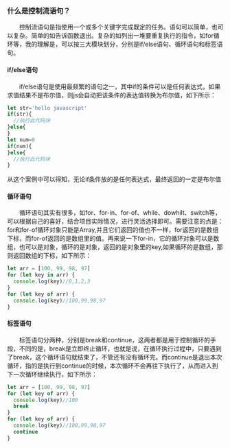 ### 什么是控制流语句？
&emsp;&emsp;控制流语句是指使用一个或多个关键字完成既定的任务。语句可以简单，也可以复杂。简单的如告诉函数退出。复杂的如列出一堆要重复执行的指令，如for循环等，我的理解是，可以按三大模块划分，分别是if/else语句、循环语句和标签语句。
#### if/else语句
&emsp;&emsp;if/else语句是使用最频繁的语句之一，其中if的条件可以是任何表达式，如果求值结果不是布尔值，则js会自动把该条件的表达值转换为布尔值，如下所示：
```js
let str='hello javascript'
if(str){
  //执行此代码块
}else{
}
let num=0
if(num){
}else{
  //执行此代码块
}
```
从这个案例中可以得知，无论if条件放的是任何表达式，最终返回的一定是布尔值
#### 循环语句
&emsp;&emsp;循环语句其实有很多，如for、for-in、for-of、while、dowhilt、switch等，可以根据自己的喜好，结合项目实际情况，进行灵活选择即可。需要注意的点是：for和for-of循环对象只能是Array,并且它们返回的值也不一样，for返回的是数组下标，而for-of返回的是数组里的值。再来说一下for-in，它的循环对象可以是数组，也可以是对象，循环的是对象，返回的是对象里的key,如果循环的是数组，那则返回数组的下标，如下所示：
```js
let arr = [100, 99, 98, 97]
for (let key in arr) {
  console.log(key)//0,1,2,3
}
for (let key of arr) {
  console.log(key)//100,99,98,97
}
```
#### 标签语句
&emsp;&emsp;标签语句分两种，分别是break和continue，这两者都是用于控制循环的手段，不同的是，break是立即终止循环，也就是说，在循环执行过程中，只要遇到了break，这个循环语句就结束了，不管还有没有循环完。而continue是退出本次循环，指的是执行到continue的时候，本次循环不会再往下执行了，从而进入到下一次循环继续执行，如下所示：
```js
let arr = [100, 99, 98, 97]
for (let key of arr) {
  console.log(key)//100
  break
}
for (let key of arr) {
  console.log(key)//100,99,98,97
  continue
}
```

